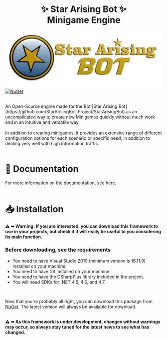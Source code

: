 # <div align="center"> ✨ Star Arising Bot ✨ <br/> Minigame Engine</div>

![Bot Thumb](https://github.com/StarArisingBot-Project/SAB-MinigameEngine/blob/main/docs/images/StarArisingBot%20Thumb.png)
[![NuGet](https://img.shields.io/nuget/vpre/Starciad.SABMinigameEngine.svg)](https://nuget.org/packages/Starciad.SABMinigameEngine)

<br/>
An Open-Source engine made for the Bot [Star Arising Bot](https://github.com/StarArisingBot-Project/StarArisingBot) as an uncomplicated way to create new Minigames quickly without much work and in an intuitive and versatile way.<br/><br/>
In addition to creating minigames, it provides an extensive range of different configuration options for each scenario or specific need, in addition to dealing very well with high information traffic.
<br/><br/>

# 📗 Documentation
For more information on the documentation, see here. 
<br/><br/>

# 📥 Installation
<b>⚠️ ➥ Warning: If you are interested, you can download this framework to use in your projects, but check if it will really be useful to you considering its main function.</b>
<br/>

### Before downloading, see the requirements
- You need to have Visual Studio 2019 (minimum version is 16.11.9) installed on your machine.
- You need to have Git installed on your machine.
- You need to have the DSharpPlus library included in the project.
- You will need SDKs for .NET 4.5, 4.6, and 4.7. 

<br/>

Now that you're probably all right, you can download this package from [NuGet](https://www.nuget.org/packages/Starciad.SABMinigameEngine/1.0.0). The latest version will always be available for download. <br/><br/>

<b>⚠️ ➥ As this framework is under development, changes without warnings may occur, so always stay tuned for the latest news to see what has changed.</b>
